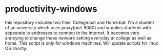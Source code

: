 productivity-windows
====================
this repository includes two files. College.bat and Home.bat. I'm a student of an university which uses proxy(port 8080) and supplies students with sepearate ip addresses to connect to the internet. It becomes very annoying to change these network setting everyday at college as well as home. This script is only for windows machines. Will update scripts for linux OS shortly.
